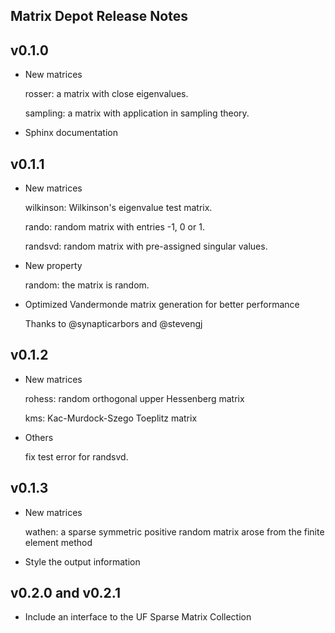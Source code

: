 ## Matrix Depot Release Notes

v0.1.0
------
* New matrices

	rosser: a matrix with close eigenvalues.

	sampling: a matrix with application in sampling theory.

* Sphinx documentation

	

v0.1.1 
------

* New matrices 

	wilkinson: Wilkinson's eigenvalue test matrix. 

	rando: random matrix with entries -1, 0 or 1.

	randsvd: random matrix with pre-assigned singular values.

* New property

	random: the matrix is random.

* Optimized Vandermonde matrix generation for better performance

	Thanks to @synapticarbors and @stevengj


v0.1.2 
------

* New matrices

	rohess: random orthogonal upper Hessenberg matrix
		
	kms: Kac-Murdock-Szego Toeplitz matrix

* Others

	fix test error for randsvd. 


v0.1.3
------

* New matrices

    wathen: a sparse symmetric positive random matrix arose from the
    finite element method

* Style the output information


v0.2.0 and v0.2.1
-----------------

* Include an interface to the UF Sparse Matrix Collection




  
